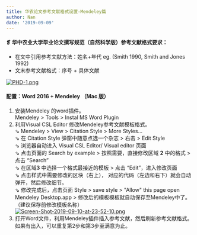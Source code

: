 ```yaml
---
title: 华农论文参考文献格式设置-Mendeley篇
author: Nan
date: '2019-09-09'
---
```

#### ❡ 华中农业大学毕业论文撰写规范（自然科学版）参考文献格式要求：
* 在文中引用参考文献方法：姓名+年代 
 eg. (Smith 1990, Smith and Jones 1992)
* 文末参考文献格式：序号 + 具体文献

[![PHD-1.png](https://i.postimg.cc/DZc1SYyh/PHD-1.png)](https://postimg.cc/tZYsfkxv)

#### 配置：Word 2016 + Mendeley （Mac 版）  
1. 安装Mendeley 的word插件。    
  Mendeley > Tools > Instal MS Word Plugin  
2. 利用Visual CSL Editor 修改Mendeley参考文献模板格式。   
  ⇘  Mendeley > View > Citation Style > More Styles...  
  ⇘ 在 Citation Style 弹窗中随意点选一个杂志 > 右击 > Edit Style    
  ⇘  浏览器自动进入 Visual CSL Editor/ Visual editor 页面  
 ⇘  点击页面的 Search by example > 按照需要，直接修改区域 **2** 中的格式 > 点击 “Search”  
 ⇘ 在区域**3** 中选择一个格式最接近的模板 > 点击 “Edit”，进入修改页面  
 ⇘ 点击样式中需要修改的区块（右上）， 对应的代码（左边和右下）就会自动弹开，然后修改细节。  
 ⇘ 修改完成后，点击页面 Style > save style > "Allow" this page open Mendeley Desktop.app > 修改后的模板模板就自动保存至Mendeley中了。（建议保存前修改模板名称）
 [![Screen-Shot-2019-09-10-at-23-52-10.png](https://i.postimg.cc/zfL4pRPb/Screen-Shot-2019-09-10-at-23-52-10.png)](https://postimg.cc/1gQW34Ss)
3.  打开Word文件，利用Mendeley插件插入参考文献，然后刷新参考文献格式。如果有出入，可以重复第2步和第3步至满意为止。


